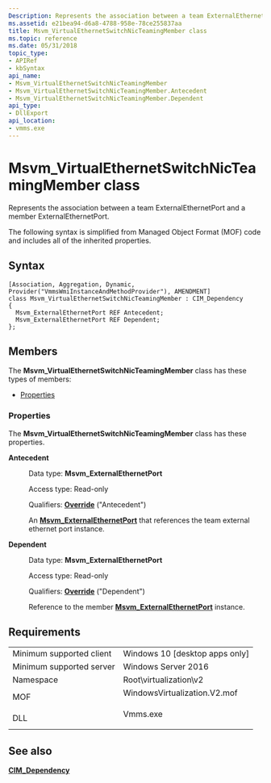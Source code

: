 ```yaml
---
Description: Represents the association between a team ExternalEthernetPort and a member ExternalEthernetPort.
ms.assetid: e21bea94-d6a8-4788-958e-78ce255837aa
title: Msvm_VirtualEthernetSwitchNicTeamingMember class
ms.topic: reference
ms.date: 05/31/2018
topic_type: 
- APIRef
- kbSyntax
api_name: 
- Msvm_VirtualEthernetSwitchNicTeamingMember
- Msvm_VirtualEthernetSwitchNicTeamingMember.Antecedent
- Msvm_VirtualEthernetSwitchNicTeamingMember.Dependent
api_type: 
- DllExport
api_location: 
- vmms.exe
---
```


# Msvm\_VirtualEthernetSwitchNicTeamingMember class

Represents the association between a team ExternalEthernetPort and a member ExternalEthernetPort.

The following syntax is simplified from Managed Object Format (MOF) code and includes all of the inherited properties.

## Syntax

``` syntax
[Association, Aggregation, Dynamic, Provider("VmmsWmiInstanceAndMethodProvider"), AMENDMENT]
class Msvm_VirtualEthernetSwitchNicTeamingMember : CIM_Dependency
{
  Msvm_ExternalEthernetPort REF Antecedent;
  Msvm_ExternalEthernetPort REF Dependent;
};
```

## Members

The **Msvm\_VirtualEthernetSwitchNicTeamingMember** class has these types of members:

-   [Properties](#properties)

### Properties

The **Msvm\_VirtualEthernetSwitchNicTeamingMember** class has these properties.

<dl> <dt>

**Antecedent**
</dt> <dd> <dl> <dt>

Data type: **Msvm\_ExternalEthernetPort**
</dt> <dt>

Access type: Read-only
</dt> <dt>

Qualifiers: [**Override**](/windows/desktop/WmiSdk/standard-qualifiers) ("Antecedent")
</dt> </dl>

An [**Msvm\_ExternalEthernetPort**](msvm-externalethernetport.md) that references the team external ethernet port instance.

</dd> <dt>

**Dependent**
</dt> <dd> <dl> <dt>

Data type: **Msvm\_ExternalEthernetPort**
</dt> <dt>

Access type: Read-only
</dt> <dt>

Qualifiers: [**Override**](/windows/desktop/WmiSdk/standard-qualifiers) ("Dependent")
</dt> </dl>

Reference to the member [**Msvm\_ExternalEthernetPort**](msvm-externalethernetport.md) instance.

</dd> </dl>

## Requirements



|                                     |                                                                                                         |
|-------------------------------------|---------------------------------------------------------------------------------------------------------|
| Minimum supported client<br/> | Windows 10 \[desktop apps only\]<br/>                                                             |
| Minimum supported server<br/> | Windows Server 2016<br/>                                                                          |
| Namespace<br/>                | Root\\virtualization\\v2<br/>                                                                     |
| MOF<br/>                      | <dl> <dt>WindowsVirtualization.V2.mof</dt> </dl> |
| DLL<br/>                      | <dl> <dt>Vmms.exe</dt> </dl>                     |



## See also

<dl> <dt>

[**CIM\_Dependency**](cim-dependency.md)
</dt> </dl>

 

